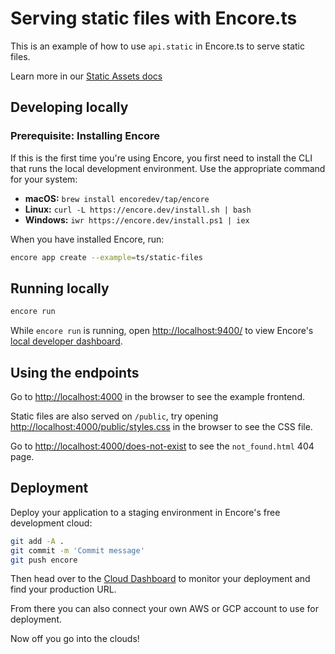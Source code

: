 # Serving static files with Encore.ts

This is an example of how to use `api.static` in Encore.ts to serve static files.

Learn more in our [Static Assets docs](https://encore.dev/docs/ts/primitives/static-assets)

## Developing locally

### Prerequisite: Installing Encore

If this is the first time you're using Encore, you first need to install the CLI that runs the local development
environment. Use the appropriate command for your system:

- **macOS:** `brew install encoredev/tap/encore`
- **Linux:** `curl -L https://encore.dev/install.sh | bash`
- **Windows:** `iwr https://encore.dev/install.ps1 | iex`

When you have installed Encore, run:

```bash
encore app create --example=ts/static-files
```

## Running locally
```bash
encore run
```

While `encore run` is running, open <http://localhost:9400/> to view Encore's [local developer dashboard](https://encore.dev/docs/ts/observability/dev-dash).

## Using the endpoints

Go to [http://localhost:4000](http://localhost:4000) in the browser to see the example frontend.

Static files are also served on `/public`, try opening [http://localhost:4000/public/styles.css](http://localhost:4000/public/styles.css) in the browser to see the CSS file.

Go to [http://localhost:4000/does-not-exist](http://localhost:4000/does-not-exist) to see the `not_found.html` 404 page.

## Deployment

Deploy your application to a staging environment in Encore's free development cloud:

```bash
git add -A .
git commit -m 'Commit message'
git push encore
```

Then head over to the [Cloud Dashboard](https://app.encore.dev) to monitor your deployment and find your production URL.

From there you can also connect your own AWS or GCP account to use for deployment.

Now off you go into the clouds!
